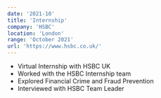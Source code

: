 ```yaml
---
date: '2021-10'
title: 'Internship'
company: 'HSBC'
location: 'London'
range: 'October 2021'
url: 'https://www.hsbc.co.uk/'
---
```


- Virtual Internship with HSBC UK
- Worked with the HSBC Internship team
- Explored Financial Crime and Fraud Prevention
- Interviewed with HSBC Team Leader

